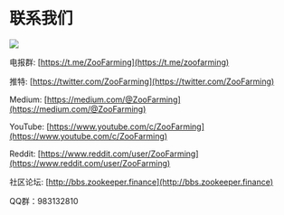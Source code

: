 # 联系我们

![](/contactus.png)

电报群: [https://t.me/ZooFarming](https://t.me/zoofarming)

推特: [https://twitter.com/ZooFarming](https://twitter.com/ZooFarming) 

Medium: [https://medium.com/@ZooFarming](https://medium.com/@ZooFarming) 

YouTube: [https://www.youtube.com/c/ZooFarming](https://www.youtube.com/c/ZooFarming)

Reddit: [https://www.reddit.com/user/ZooFarming](https://www.reddit.com/user/ZooFarming) 

社区论坛: [http://bbs.zookeeper.finance](http://bbs.zookeeper.finance)

QQ群：983132810
